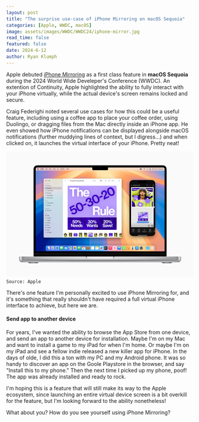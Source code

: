```yaml
---
layout: post
title: "The surprise use-case of iPhone Mirroring on macOS Sequoia"
categories: [Apple, WWDC, macOS]
image: assets/images/WWDC/WWDC24/iphone-mirror.jpg
read_time: false
featured: false
date: 2024-6-12
author: Ryan Klumph
---
```


Apple debuted [iPhone Mirroring](https://www.apple.com/newsroom/2024/06/macos-sequoia-takes-productivity-and-intelligence-on-mac-to-new-heights/) as a first class feature in **macOS Sequoia** during the 2024 World Wide Develeper's Conference (WWDC). An extention of Continuity, Apple highlighted the ability to fully interact with your iPhone virtually, while the actual device's screen remains locked and secure. 

Craig Federighi noted several use cases for how this could be a useful feature, including using a coffee app to place your coffee order, using Duolingo, or dragging files from the Mac directly inside an iPhone app. He even showed how iPhone notifications can be displayed alongside macOS notifications (further muddying lines of context, but I digress...) and when clicked on, it launches the virtual interface of your iPhone. Pretty neat!

![iPhone Mirroring](/assets/images/WWDC/WWDC24/iphone-mirror-drag.jpg)  
`Source: Apple`

There's one feature I'm personally excited to use iPhone Mirroring for, and it's something that really shouldn't have required a full virtual iPhone interface to achieve, but here we are.

#### Send app to another device
For years, I've wanted the ability to browse the App Store from one device, and send an app to another device for installation. Maybe I'm on my Mac and want to install a game to my iPad for when I'm home. Or maybe I'm on my iPad and see a fellow indie released a new killer app for iPhone. In the days of olde, I did this a ton with my PC and my Android phone. It was so handy to discover an app on the Goole Playstore in the browser, and say "Install this to my phone." Then the next time I picked up my phone, poof! The app was already installed and ready to rock.

I'm hoping this is a feature that will still make its way to the Apple ecosystem, since launching an entire virtual device screen is a bit overkill for the feature, but I'm looking forward to the ability nonetheless! 

What about you? How do you see yourself using iPhone Mirroring?